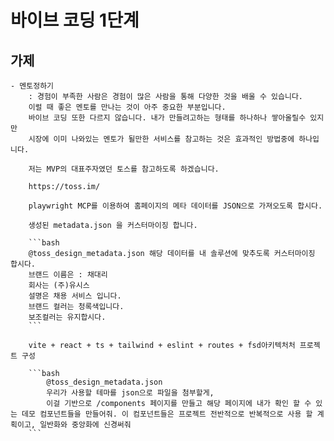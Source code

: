 # 바이브 코딩 1단계


## 가제
    - 멘토정하기
        : 경험이 부족한 사람은 경험이 많은 사람을 통해 다양한 것을 배울 수 있습니다.
        이럴 때 좋은 멘토를 만나는 것이 아주 중요한 부분입니다.
        바이브 코딩 또한 다르지 않습니다. 내가 만들려고하는 형태를 하나하나 쌓아올릴수 있지만
        시장에 이미 나와있는 멘토가 될만한 서비스를 참고하는 것은 효과적인 방법중에 하나입니다.

        저는 MVP의 대표주자였던 토스를 참고하도록 하겠습니다.

        https://toss.im/

        playwright MCP를 이용하여 홈페이지의 메타 데이터를 JSON으로 가져오도록 합시다.

        생성된 metadata.json 을 커스터마이징 합니다.

        ```bash
        @toss_design_metadata.json 해당 데이터를 내 솔루션에 맞추도록 커스터마이징 합시다.
        브랜드 이름은 : 채대리
        회사는 (주)유시스
        설명은 채용 서비스 입니다.
        브랜드 컬러는 청록색입니다.
        보조컬러는 유지합시다.
        ```

        vite + react + ts + tailwind + eslint + routes + fsd아키텍처처 프로젝트 구성

        ```bash
            @toss_design_metadata.json 
            우리가 사용할 테마를 json으로 파일을 첨부할게,
            이걸 기반으로 /components 페이지를 만들고 해당 페이지에 내가 확인 할 수 있는 데모 컴포넌트들을 만들어줘. 이 컴포넌트들은 프로젝트 전반적으로 반복적으로 사용 할 계획이고, 일반화와 중앙화에 신경써줘
        ```